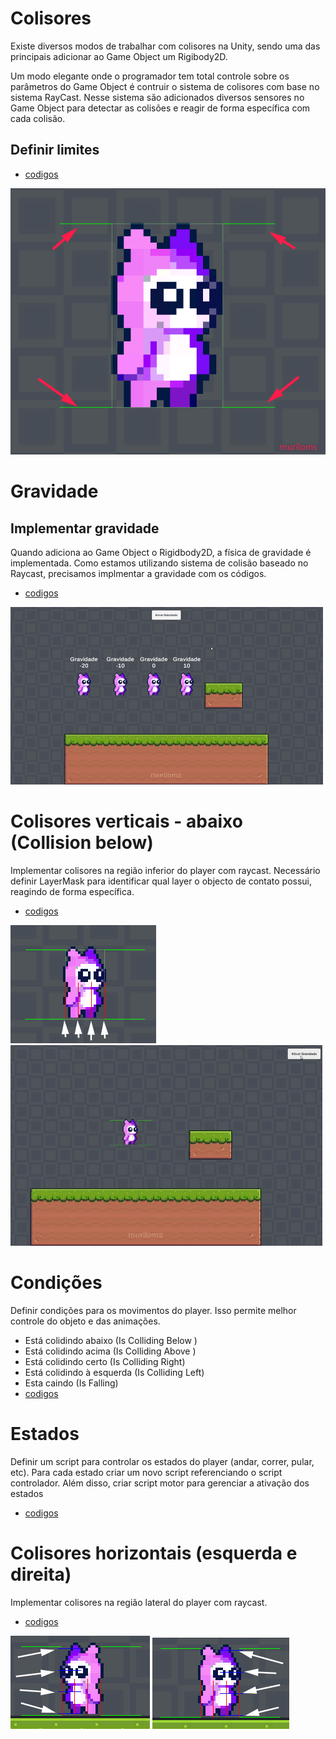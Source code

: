 # Colisores
Existe diversos modos de trabalhar com colisores na Unity, sendo uma das principais adicionar ao Game Object um Rigibody2D.

Um modo elegante onde o programador tem total controle sobre os parâmetros do Game Object é contruir o sistema de colisores com base no sistema RayCast. Nesse sistema são adicionados diversos sensores no Game Object para detectar as colisões e reagir de forma específica com cada colisão.

## Definir limites
- [codigos](../scripts/player/stage_01/)

![](../img/player/boundRayCast.png)


# Gravidade
## Implementar gravidade
Quando adiciona ao Game Object o Rigidbody2D, a física de gravidade é implementada. Como estamos utilizando sistema de colisão baseado no Raycast, precisamos implmentar a gravidade com os códigos.
- [codigos](../scripts/player/stage_02/)

![](../gift/playerGravidade.gif)


# Colisores verticais - abaixo (Collision below)
Implementar colisores na região inferior do player com raycast. Necessário definir LayerMask para identificar qual layer o objecto de contato possui, reagindo de forma específica.
- [codigos](../scripts/player/stage_03/)


![](../img/player/collisionBelow.png)  ![](../gift/playerCollisionBelow.gif)


# Condições
Definir condições para os movimentos do player. Isso permite melhor controle do objeto e das animações.
- Está colidindo abaixo (Is Colliding Below )
- Está colidindo acima (Is Colliding Above )
- Está colidindo certo (Is Colliding Right)
- Está colidindo à esquerda (Is Colliding Left)
- Esta caindo (Is Falling)
- [codigos](../scripts/player/stage_04/)


# Estados
Definir um script para controlar os estados do player (andar, correr, pular, etc). Para cada estado criar um novo script referenciando o script controlador. Além disso, criar script motor para gerenciar a ativação dos estados
- [codigos](../scripts/player/stage_05/)



# Colisores horizontais (esquerda e direita)
Implementar colisores na região lateral do player com raycast. 
- [codigos](../scripts/player/stage_06/)

![](../img/player/playerColHorLeft.png)   ![](../img/player/playerColHorRight.png)
